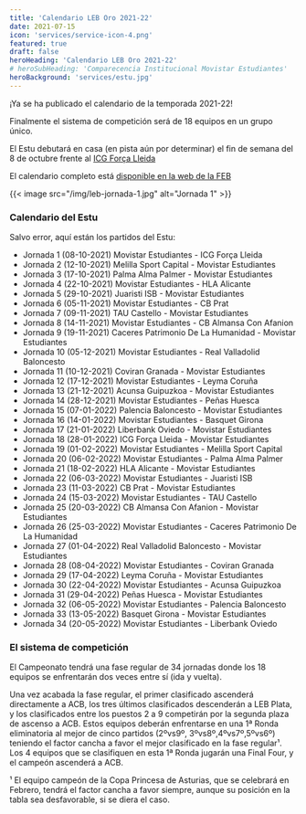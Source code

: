```yaml
---
title: 'Calendario LEB Oro 2021-22'
date: 2021-07-15
icon: 'services/service-icon-4.png'
featured: true
draft: false
heroHeading: 'Calendario LEB Oro 2021-22'
# heroSubHeading: 'Comparecencia Institucional Movistar Estudiantes'
heroBackground: 'services/estu.jpg'
---
```


¡Ya se ha publicado el calendario de la temporada 2021-22!

Finalmente el sistema de competición será de 18 equipos en un grupo único.

El Estu debutará en casa (en pista aún por determinar) el fin de semana del 8 de octubre frente al [ICG Força Lleida](https://flleida.cat/)

El calendario completo está [disponible en la web de la FEB](https://www.feb.es/Documentos/Archivo/upload/Calendario%20LEB%20Oro.pdf)

{{< image src="/img/leb-jornada-1.jpg" alt="Jornada 1" >}}

### Calendario del Estu

Salvo error, aquí están los partidos del Estu:

- Jornada 1 (08-10-2021) Movistar Estudiantes - ICG Força Lleida
- Jornada 2 (12-10-2021) Melilla Sport Capital - Movistar Estudiantes
- Jornada 3 (17-10-2021) Palma Alma Palmer - Movistar Estudiantes
- Jornada 4 (22-10-2021) Movistar Estudiantes - HLA Alicante
- Jornada 5 (29-10-2021) Juaristi ISB - Movistar Estudiantes
- Jornada 6 (05-11-2021) Movistar Estudiantes - CB Prat
- Jornada 7 (09-11-2021) TAU Castello - Movistar Estudiantes
- Jornada 8 (14-11-2021) Movistar Estudiantes - CB Almansa Con Afanion
- Jornada 9 (19-11-2021) Caceres Patrimonio De La Humanidad - Movistar Estudiantes
- Jornada 10 (05-12-2021) Movistar Estudiantes - Real Valladolid Baloncesto
- Jornada 11 (10-12-2021) Coviran Granada - Movistar Estudiantes
- Jornada 12 (17-12-2021) Movistar Estudiantes - Leyma Coruña
- Jornada 13 (21-12-2021) Acunsa Guipuzkoa - Movistar Estudiantes
- Jornada 14 (28-12-2021) Movistar Estudiantes - Peñas Huesca
- Jornada 15 (07-01-2022) Palencia Baloncesto - Movistar Estudiantes
- Jornada 16 (14-01-2022) Movistar Estudiantes - Basquet Girona
- Jornada 17 (21-01-2022) Liberbank Oviedo - Movistar Estudiantes
- Jornada 18 (28-01-2022) ICG Força Lleida - Movistar Estudiantes
- Jornada 19 (01-02-2022) Movistar Estudiantes - Melilla Sport Capital
- Jornada 20 (06-02-2022) Movistar Estudiantes - Palma Alma Palmer
- Jornada 21 (18-02-2022) HLA Alicante - Movistar Estudiantes
- Jornada 22 (06-03-2022) Movistar Estudiantes - Juaristi ISB
- Jornada 23 (11-03-2022) CB Prat - Movistar Estudiantes
- Jornada 24 (15-03-2022) Movistar Estudiantes - TAU Castello
- Jornada 25 (20-03-2022) CB Almansa Con Afanion - Movistar Estudiantes
- Jornada 26 (25-03-2022) Movistar Estudiantes - Caceres Patrimonio De La Humanidad
- Jornada 27 (01-04-2022) Real Valladolid Baloncesto - Movistar Estudiantes
- Jornada 28 (08-04-2022) Movistar Estudiantes - Coviran Granada
- Jornada 29 (17-04-2022) Leyma Coruña - Movistar Estudiantes
- Jornada 30 (22-04-2022) Movistar Estudiantes - Acunsa Guipuzkoa
- Jornada 31 (29-04-2022) Peñas Huesca - Movistar Estudiantes
- Jornada 32 (06-05-2022) Movistar Estudiantes - Palencia Baloncesto
- Jornada 33 (13-05-2022) Basquet Girona - Movistar Estudiantes
- Jornada 34 (20-05-2022) Movistar Estudiantes - Liberbank Oviedo

### El sistema de competición

El Campeonato tendrá una fase regular de 34 jornadas donde los 18 equipos se enfrentarán dos veces entre sí (ida y vuelta).

Una vez acabada la fase regular, el primer clasificado ascenderá directamente a ACB, los tres últimos clasificados descenderán a LEB Plata, y los clasificados entre los puestos 2 a 9 competirán por la segunda plaza de ascenso a ACB. Estos equipos deberán enfrentarse en una 1ª Ronda eliminatoria al mejor de cinco partidos (2ºvs9º, 3ºvs8º,4ºvs7º,5ºvs6º) teniendo el factor cancha a favor el mejor clasificado en la fase regular¹. Los 4 equipos que se clasifiquen en esta 1ª Ronda jugarán una Final Four, y el campeón ascenderá a ACB.

¹ El equipo campeón de la Copa Princesa de Asturias, que se celebrará en Febrero, tendrá el factor cancha a favor siempre, aunque su posición en la tabla sea desfavorable, si se diera el caso.